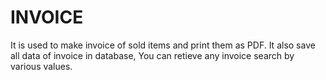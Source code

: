 # INVOICE
 It is used to make invoice of sold items and print them as PDF. It also save all data of invoice in database, You can retieve any invoice search by various values.
